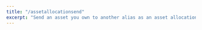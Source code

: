 ```yaml
---
title: "/assetallocationsend"
excerpt: "Send an asset you own to another alias as an asset allocation."
---
```

